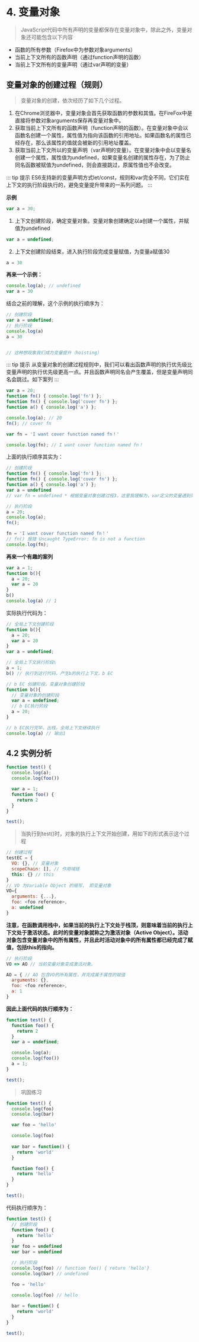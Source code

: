 # 4. 变量对象
> JavaScript代码中所有声明的变量都保存在变量对象中，除此之外，变量对象还可能包含以下内容

* 函数的所有参数（Firefox中为参数对象arguments）
* 当前上下文所有的函数声明（通过function声明的函数）
* 当前上下文所有的变量声明（通过var声明的变量）

## 变量对象的创建过程（规则）
> 变量对象的创建，依次经历了如下几个过程。

1. 在Chrome浏览器中，变量对象会首先获取函数的参数和其值。在FireFox中是直接将参数对象arguments保存再变量对象中。
2. 获取当前上下文所有的函数声明（function声明的函数）。在变量对象中会以函数名创建一个属性，属性值为指向该函数的引用地址。如果函数名的属性已经存在，那么该属性的值就会被新的引用地址覆盖。
3. 获取当前上下文所以的变量声明（var声明的变量）。在变量对象中会以变量名创建一个属性，属性值为undefined，如果变量名创建的属性存在，为了防止同名函数被赋值为undefined，则会直接跳过，原属性值也不会改变。

::: tip 提示
ES6支持新的变量声明方式let/const，规则和var完全不同，它们实在上下文的执行阶段执行的，避免变量提升带来的一系列问题。
:::

**示例**
```javascript
var a = 30;
```
1. 上下文创建阶段，确定变量对象。变量对象创建确定以a创建一个属性，并赋值为undefined
```javascript
var a = undefined;
```
2. 上下文创建阶段结束，进入执行阶段完成变量赋值，为变量a赋值30
```javascript
a = 30
```

**再来一个示例：**
```javascript
console.log(a); // undefined
var a = 30
```
结合之前的理解，这个示例的执行顺序为：

```javascript
// 创建阶段
var a = undefined;
// 执行阶段
console.log(a)
a = 30


// 这种想现象我们成为变量提升（hoisting）
```

::: tip 提示
从变量对象的创建过程规则中，我们可以看出函数声明的执行优先级比变量声明的执行优先级更高一点。并且函数声明同名会产生覆盖，但是变量声明同名会跳过。如下案列
:::
```javascript
var a = 20;
function fn() { console.log('fn') };
function fn() { console.log('cover fn') };
function a() { console.log('a') };

console.log(a); // 20
fn(); // cover fn

var fn = 'I want cover function named fn！'

console.log(fn); // I want cover function named fn！
```
上面的执行顺序其实为：
```javascript
// 创建阶段
function fn() { console.log('fn') };
function fn() { console.log('cover fn') };
function a() { console.log('a') };
var a = undefined
// var fn = undefined * 根据变量对象创建过程3，这里我理解为，var定义的变量遇到同名属性，便过跳过。这里就理解为没有var fn = undefined这个初始化定义。因此在执行阶段时，如果我们在fn赋值后，重新调用fn()函数，就是报错。

// 执行阶段
a = 20;
console.log(a);
fn();

fn = 'I want cover function named fn！'
// fn() 报错 Uncaught TypeError: fn is not a function
console.log(fn);
```

**再来一个有趣的案列**
```javascript
var a = 1;
function b(){
  a = 20;
  var a = 20
}
b()
console.log(a) // 1
```

实际执行代码为：
```javascript
// 全局上下文创建阶段
function b(){
  a = 20;
  var a = 20
}
var a = undefined;

// 全局上下文执行阶段\
a = 1;
b() // 执行到这行代码，产生b的执行上下文，b EC

// b EC 创建阶段，变量对象创建阶段
function b(){
  // 变量对象的创建阶段
  var a = undefined;
  // b EC执行阶段
  a = 20;
}

// b EC执行完毕，出栈，全局上下文继续执行
console.log(a) // 输出1
```

## 4.2 实例分析
```javascript
function test() {
  console.log(a);
  console.log(foo())

  var a = 1;
  function foo() {
    return 2
  }
}

test();
```
> 当执行到test()时，对象的执行上下文开始创建，用如下的形式表示这个过程
```javascript
// 创建过程
testEC = {
  VO: {}, // 变量对象
  scopeChain: [], // 作用域链
  this: {} // this
}
// VO 为Variable Object 的缩写， 即变量对象
VO={
  arguments: {...},
  foo: <foo reference>,
  a: undefined
}
```

**注意，在函数调用栈中，如果当前的执行上下文处于栈顶，则意味着当前的执行上下文处于激活状态。此时的变量对象就称之为激活对象（Active Object）。活动对象包含变量对象中的所有属性，并且此时活动对象中的所有属性都已经完成了赋值，包括this的指向。**
```javascript
// 执行阶段
VO => AO // 当前变量对象变成激活对象。

AO = { // AO 包含VO的所有属性，并完成属于属性的赋值
  arguments: {},
  foo: <foo reference>,
  a: 1
}
```

**因此上面代码的执行顺序为：**
```javascript
function test() {
  function foo() {
    return 2
  }
  var a = undefined;

  console.log(a);
  console.log(foo())
  a = 1;
}

test(); 
```


> 巩固练习

```javascript
function test() {
  console.log(foo)
  console.log(bar)

  var foo = 'hello'

  console.log(foo)
  
  var bar = function() {
    return 'world'
  }

  function foo() {
    return 'hello'
  }
}

test();
```

代码执行顺序为：
```javascript
function test() {
  // 创建阶段
  function foo() {
    return 'hello'
  }
  var foo = undefined
  var bar = undefined

  // 执行阶段
  console.log(foo) // function foo() { return 'hello'}
  console.log(bar) // undefined

  foo = 'hello'

  console.log(foo) // hello
  
  bar = function() {
    return 'world'
  }
}

test();
```
